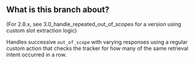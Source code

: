 ## What is this branch about?

(For 2.8.x, see 3.0_handle_repeated_out_of_scopes for a version using custom slot extraction logic)

Handles successive `out_of_scope` with varying responses using a regular custom action that checks
the tracker for how many of the same retrieval intent occurred in a row.
